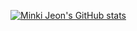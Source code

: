 [![Minki Jeon's GitHub stats](https://github-readme-stats.vercel.app/api?username=jmk0811)](https://github.com/jmk0811/github-readme-stats)